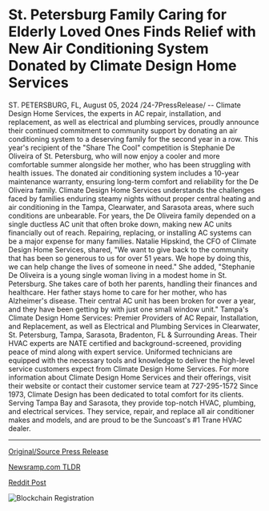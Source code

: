 # St. Petersburg Family Caring for Elderly Loved Ones Finds Relief with New Air Conditioning System Donated by Climate Design Home Services

ST. PETERSBURG, FL, August 05, 2024 /24-7PressRelease/ -- Climate Design Home Services, the experts in AC repair, installation, and replacement, as well as electrical and plumbing services, proudly announce their continued commitment to community support by donating an air conditioning system to a deserving family for the second year in a row. This year's recipient of the "Share The Cool" competition is Stephanie De Oliveira of St. Petersburg, who will now enjoy a cooler and more comfortable summer alongside her mother, who has been struggling with health issues.  The donated air conditioning system includes a 10-year maintenance warranty, ensuring long-term comfort and reliability for the De Oliveira family. Climate Design Home Services understands the challenges faced by families enduring steamy nights without proper central heating and air conditioning in the Tampa, Clearwater, and Sarasota areas, where such conditions are unbearable.  For years, the De Oliveira family depended on a single ductless AC unit that often broke down, making new AC units financially out of reach. Repairing, replacing, or installing AC systems can be a major expense for many families. Natalie Hipskind, the CFO of Climate Design Home Services, shared, "We want to give back to the community that has been so generous to us for over 51 years. We hope by doing this, we can help change the lives of someone in need."  She added, "Stephanie De Oliveira is a young single woman living in a modest home in St. Petersburg. She takes care of both her parents, handling their finances and healthcare. Her father stays home to care for her mother, who has Alzheimer's disease. Their central AC unit has been broken for over a year, and they have been getting by with just one small window unit."  Tampa's Climate Design Home Services: Premier Providers of AC Repair, Installation, and Replacement, as well as Electrical and Plumbing Services in Clearwater, St. Petersburg, Tampa, Sarasota, Bradenton, FL & Surrounding Areas. Their HVAC experts are NATE certified and background-screened, providing peace of mind along with expert service. Uniformed technicians are equipped with the necessary tools and knowledge to deliver the high-level service customers expect from Climate Design Home Services.  For more information about Climate Design Home Services and their offerings, visit their website or contact their customer service team at 727-295-1572  Since 1973, Climate Design has been dedicated to total comfort for its clients. Serving Tampa Bay and Sarasota, they provide top-notch HVAC, plumbing, and electrical services. They service, repair, and replace all air conditioner makes and models, and are proud to be the Suncoast's #1 Trane HVAC dealer. 

---

[Original/Source Press Release](https://www.24-7pressrelease.com/press-release/513103/st-petersburg-family-caring-for-elderly-loved-ones-finds-relief-with-new-air-conditioning-system-donated-by-climate-design-home-services)
                    

[Newsramp.com TLDR](None) 



[Reddit Post](https://www.reddit.com/r/newsramp/comments/1ekhm3n/climate_design_home_services_donates_ac_system_to/) 



![Blockchain Registration](https://cdn.newsramp.app/24-7PressRelease/qrcode/248/5/riceirYa.webp)